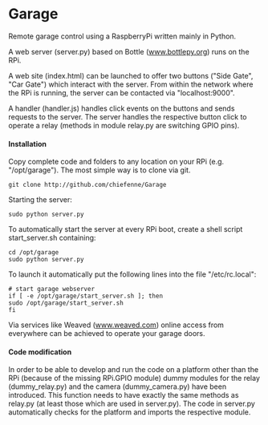 # Garage
Remote garage control using a RaspberryPi written mainly in Python.

A web server (server.py) based on Bottle (www.bottlepy.org) runs on the RPi.

A web site (index.html) can be launched to offer two buttons ("Side Gate", "Car Gate") which interact with the server.
From within the network where the RPi is running, the server can be contacted via "localhost:9000".

A handler (handler.js) handles click events on the buttons and sends requests to the server.
The server handles the respective button click to operate a relay (methods in module relay.py are switching GPIO pins).


#### Installation

Copy complete code and folders to any location on your RPi (e.g. "/opt/garage").
The most simple way is to clone via git.

```
git clone http://github.com/chiefenne/Garage
```

Starting the server:

```
sudo python server.py
```

To automatically start the server at every RPi boot, create a shell script start_server.sh containing:

```
cd /opt/garage
sudo python server.py
```

To launch it automatically put the following lines into the file "/etc/rc.local":

```
# start garage webserver
if [ -e /opt/garage/start_server.sh ]; then
sudo /opt/garage/start_server.sh
fi
```


Via services like Weaved (www.weaved.com) online access from everywhere can be achieved to operate your garage doors.


#### Code modification

In order to be able to develop and run the code on a platform other than the RPi (because of the missing RPi.GPIO module) dummy modules for the relay (dummy_relay.py) and the camera (dummy_camera.py) have been introduced.
This function needs to have exactly the same methods as relay.py (at least those which are used in server.py).
The code in server.py automatically checks for the platform and imports the respective module.

